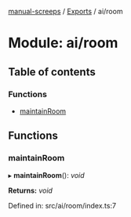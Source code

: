 [manual-screeps](../README.md) / [Exports](../modules.md) / ai/room

# Module: ai/room

## Table of contents

### Functions

- [maintainRoom](ai_room.md#maintainroom)

## Functions

### maintainRoom

▸ **maintainRoom**(): *void*

**Returns:** *void*

Defined in: src/ai/room/index.ts:7

